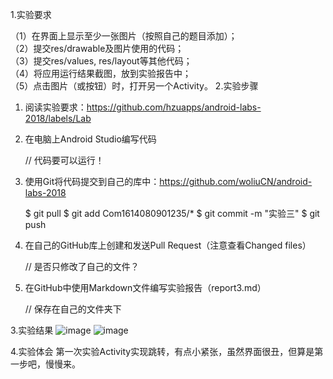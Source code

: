 1.实验要求

（1）在界面上显示至少一张图片（按照自己的题目添加）；  
（2）提交res/drawable及图片使用的代码；  
（3）提交res/values, res/layout等其他代码；  
（4）将应用运行结果截图，放到实验报告中；  
（5）点击图片（或按钮）时，打开另一个Activity。
2.实验步骤

1. 阅读实验要求：https://github.com/hzuapps/android-labs-2018/labels/Lab   
2. 在电脑上Android Studio编写代码  

    // 代码要可以运行！

1. 使用Git将代码提交到自己的库中：https://github.com/woliuCN/android-labs-2018

    $ git pull
    $ git add Com1614080901235/*
    $ git commit -m "实验三"
    $ git push

1. 在自己的GitHub库上创建和发送Pull Request（注意查看Changed files）  

    // 是否只修改了自己的文件？

1. 在GitHub中使用Markdown文件编写实验报告（report3.md）  

    // 保存在自己的文件夹下

3.实验结果
![image](https://github.com/woliuCN/android-labs-2018/blob/master/com1614080901235/1.png)
![image](https://github.com/woliuCN/android-labs-2018/blob/master/com1614080901235/2.png)

4.实验体会
第一次实验Activity实现跳转，有点小紧张，虽然界面很丑，但算是第一步吧，慢慢来。
